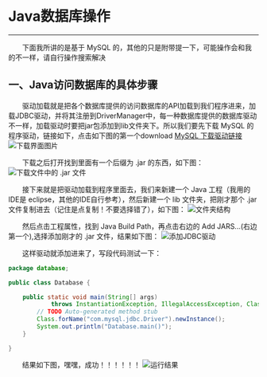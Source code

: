 # Java数据库操作
***
&ensp;&ensp;&ensp;&ensp;下面我所讲的是基于 MySQL 的，其他的只是附带提一下，可能操作会和我的不一样，请自行操作搜索解决

## 一、Java访问数据库的具体步骤
&ensp;&ensp;&ensp;&ensp;驱动加载就是把各个数据库提供的访问数据库的API加载到我们程序进来，加载JDBC驱动，并将其注册到DriverManager中，每一种数据库提供的数据库驱动不一样，加载驱动时要把jar包添加到lib文件夹下。所以我们要先下载 MySQL 的程序驱动，链接如下，点击如下图的第一个download
[MySQL 下载驱动链接](http://dev.mysql.com/downloads/connector/j/)
![下载界面图片](./src\photo\mysql.JPG)

&ensp;&ensp;&ensp;&ensp;下载之后打开找到里面有一个后缀为 .jar 的东西，如下图：
![下载文件中的 .jar 文件](./src\photo\mysql2.JPG)

&ensp;&ensp;&ensp;&ensp;接下来就是把驱动加载到程序里面去，我们来新建一个 Java 工程（我用的IDE是 eclipse，其他的IDE自行参考），然后新建一个 lib 文件夹，把刚才那个 .jar 文件复制进去（记住是点复制！不要选择错了），如下图：
![文件夹结构](./src\photo\mysql3.JPG)

&ensp;&ensp;&ensp;&ensp;然后点击工程属性，找到 Java Build Path，再点击右边的 Add JARS...(右边第一个),选择添加刚才的 .jar 文件，结果如下图：
![添加JDBC驱动](./src\photo\mysql4.JPG)

&ensp;&ensp;&ensp;&ensp;这样驱动就添加进来了，写段代码测试一下：

```java
package database;

public class Database {

	public static void main(String[] args)
			throws InstantiationException, IllegalAccessException, ClassNotFoundException {
		// TODO Auto-generated method stub
        Class.forName("com.mysql.jdbc.Driver").newInstance();
        System.out.println("Database.main()");
	}

}
```

&ensp;&ensp;&ensp;&ensp;结果如下图，嘿嘿，成功！！！！！！
![运行结果](./src\photo\mysql5.JPG)

